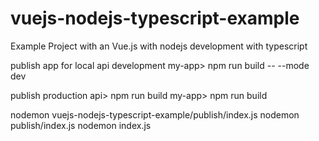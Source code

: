 # vuejs-nodejs-typescript-example
Example Project with an Vue.js with nodejs development with typescript

publish app for local api development
my-app> npm run build -- --mode dev

publish production
api> npm run build
my-app> npm run build

nodemon vuejs-nodejs-typescript-example/publish/index.js
nodemon publish/index.js
nodemon index.js